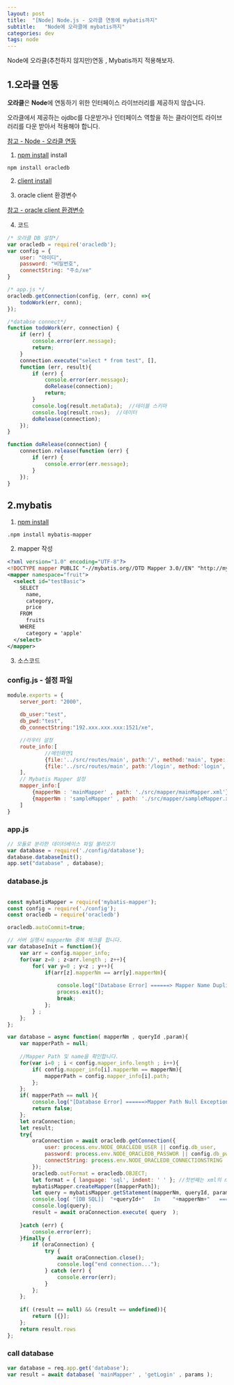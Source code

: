 ```yaml
---
layout: post
title:  "[Node] Node.js - 오라클 연동에 mybatis까지"
subtitle:   "Node에 오라클에 mybatis까지"
categories: dev
tags: node
---
```


Node에 오라클(추천하지 않지만)연동 , Mybatis까지 적용해보자.

## 1.오라클 연동

**오라클**은 **Node**에 연동하기 위한 인터페이스 라이브러리를 제공하지 않습니다.

오라클에서 제공하는 ojdbc를 다운받거나 인터페이스 역할을 하는 클라이언트 라이브러리를 다운 받아서 적용해야 합니다.


[참고 - Node - 오라클 연동 ](lts0606.tistory.com/183)

1. [npm install](https://www.npmjs.com/package/oracledb) install

```
npm install oracledb
```

2. [client install](https://www.oracle.com/database/technologies/instant-client/macos-intel-x86-downloads.html)

3. oracle client 환경변수
   
[참고 - oracle client 환경변수](https://justdo-heal.tistory.com/11)


4. 코드
```javascript
/* 오라클 DB 설정*/
var oracledb = require('oracledb');
var config = {
    user: "아이디",
    password: "비밀번호",
    connectString: "주소/xe"
}

/* app.js */
oracledb.getConnection(config, (err, conn) =>{
    todoWork(err, conn);
});

/*databse connect*/
function todoWork(err, connection) {
    if (err) {
        console.error(err.message);
        return;
    }
    connection.execute("select * from test", [], 
    function (err, result){
        if (err) {
            console.error(err.message);
            doRelease(connection);
            return;
        }
        console.log(result.metaData);  //테이블 스키마
        console.log(result.rows);  //데이터
        doRelease(connection);
    });
}    

function doRelease(connection) {
    connection.release(function (err) {
        if (err) {
            console.error(err.message);
        }
    });
}

```


## 2.mybatis

1. [npm install](https://www.npmjs.com/package/mybatis-mapper)
```
.npm install mybatis-mapper
```

2. mapper 작성

```xml
<?xml version="1.0" encoding="UTF-8"?>
<!DOCTYPE mapper PUBLIC "-//mybatis.org//DTD Mapper 3.0//EN" "http://mybatis.org/dtd/mybatis-3-mapper.dtd">
<mapper namespace="fruit">  
  <select id="testBasic">
    SELECT
      name,
      category,
      price
    FROM
      fruits 
    WHERE
      category = 'apple'
  </select>
</mapper>
```


3. 소스코드

### config.js - 설정 파일
```javascript
module.exports = {
	server_port: "2000",
	
	db_user:"test",
	db_pwd:"test",
	db_connectString:"192.xxx.xxx.xxx:1521/xe",

	//라우터 설정
	route_info:[
			//메인화면1
			{file:'../src/routes/main', path:'/', method:'main', type:'get'},
			{file:'../src/routes/main', path:'/login', method:'login', type:'post'}
	],
	// Mybatis Mapper 설정
	mapper_info:[
		{mapperNm : 'mainMapper' , path: './src/mapper/mainMapper.xml'},
		{mapperNm : 'sampleMapper' , path: './src/mapper/sampleMapper.xml'},
	]
}

```

### app.js
```javascript
// 모듈로 분리한 데이터베이스 파일 불러오기
var database = require('./config/database');
database.databaseInit();
app.set("database" , database);
```

### database.js
```javascript

const mybatisMapper = require('mybatis-mapper');
const config = require('./config');
const oracledb = require('oracledb')

oracledb.autoCommit=true;

// 서버 실행시 mapperNm 중복 체크를 합니다.
var databaseInit = function(){
	var arr = config.mapper_info;
	for(var z=0 ; z<arr.length ; z++){
		for( var y=0 ; y<z ; y++){
			if(arr[z].mapperNm == arr[y].mapperNm){
				
				console.log("[Database Error] ======> Mapper Name Duplication Exception")
				process.exit();
				break;
			};
		} ;
	};
};

var database = async function( mapperNm , queryId ,param){
	var mapperPath = null;
	
	//Mapper Path 및 name을 확인합니다.
	for(var i=0 ; i < config.mapper_info.length ; i++){
		if( config.mapper_info[i].mapperNm == mapperNm){
			mapperPath = config.mapper_info[i].path;
		};
	};
	if( mapperPath == null ){
		console.log("[Database Error] ======>Mapper Path Null Exception ");
		return false;
	};
	let oraConnection;
	let result;
    try{
        oraConnection = await oracledb.getConnection({
			user: process.env.NODE_ORACLEDB_USER || config.db_user,
			password: process.env.NODE_ORACLEDB_PASSWOR || config.db_pwd,
			connectString: process.env.NODE_ORACLEDB_CONNECTIONSTRING || config.db_connectString
		});
		oracledb.outFormat = oracledb.OBJECT;
		let format = { language: 'sql', indent: ' ' }; //첫번째는 xml의 namespace, 두번째는 해당 xml id값, 세번째는 파라미터, 마지막은 포맷. 
		mybatisMapper.createMapper([mapperPath]);
		let query = mybatisMapper.getStatement(mapperNm, queryId, param, format);
		console.log( "[DB SQL]]  "+queryId+"   In    "+mapperNm+"   ============>" );
		console.log(query);
		result = await oraConnection.execute( query  );
		
    }catch (err) {
        console.error(err);
    }finally {
        if (oraConnection) {
            try {
                await oraConnection.close();
                console.log("end connection...");
            } catch (err) {
                console.error(err);
            }
        };
	};
	
	if( (result == null) && (result == undefined)){
		return [{}];
	};
	return result.rows
};
```

### call database
```javascript
var database = req.app.get('database');
var result = await database( 'mainMapper' , 'getLogin' , params );
```


